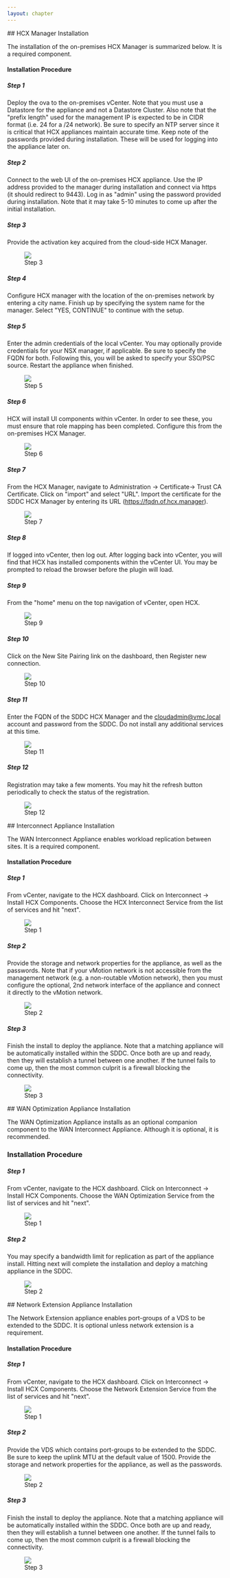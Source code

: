 ```yaml
---
layout: chapter
---
```


<section markdown="1" id="hcx-manager-installation">
## HCX Manager Installation

The installation of the on-premises HCX Manager is summarized below. It is a required component.


#### Installation Procedure

##### Step 1
Deploy the ova to the on-premises vCenter. Note that you must use a Datastore for the appliance and not a Datastore Cluster. Also note that the "prefix length" used for the management IP is expected to be in CIDR format (i.e. 24 for a /24 network). Be sure to specify an NTP server since it is critical that HCX appliances maintain accurate time. Keep note of the passwords provided during installation. These will be used for logging into the appliance later on.

##### Step 2
Connect to the web UI of the on-premises HCX appliance. Use the IP address provided to the manager during installation and connect via https (it should redirect to 9443). Log in as "admin" using the password provided during installation. Note that it may take 5-10 minutes to come up after the initial installation.

##### Step 3
Provide the activation key acquired from the cloud-side HCX Manager.

<figure>
  <img src="{{ '/book/illustrations/cloud-services/hcx/manager-install/step03.png' | relative_url }}">
  <figcaption>Step 3</figcaption>
</figure>

##### Step 4
Configure HCX manager with the location of the on-premises network by entering a city name. Finish up by specifying the system name for the manager. Select "YES, CONTINUE" to continue with the setup.

##### Step 5
Enter the admin credentials of the local vCenter. You may optionally provide credentials for your NSX manager, if applicable. Be sure to specify the FQDN for both. Following this, you will be asked to specify your SSO/PSC source. Restart the appliance when finished.

<figure>
  <img src="{{ '/book/illustrations/cloud-services/hcx/manager-install/step05.png' | relative_url }}">
  <figcaption>Step 5</figcaption>
</figure>

##### Step 6
HCX will install UI components within vCenter. In order to see these, you must ensure that role mapping has been completed. Configure this from the on-premises HCX Manager.

<figure>
  <img src="{{ '/book/illustrations/cloud-services/hcx/manager-install/step06.png' | relative_url }}">
  <figcaption>Step 6</figcaption>
</figure>

##### Step 7
From the HCX Manager, navigate to Administration -> Certificate-> Trust CA Certificate. Click on "import" and select "URL". Import the certificate for the SDDC HCX Manager by entering its URL (https://fqdn.of.hcx.manager).

<figure>
  <img src="{{ '/book/illustrations/cloud-services/hcx/manager-install/step07.png' | relative_url }}">
  <figcaption>Step 7</figcaption>
</figure>

##### Step 8
If logged into vCenter, then log out. After logging back into vCenter, you will find that HCX has installed components within the vCenter UI. You may be prompted to reload the browser before the plugin will load.

##### Step 9
From the "home" menu on the top navigation of vCenter, open HCX.

<figure>
  <img src="{{ '/book/illustrations/cloud-services/hcx/manager-install/step09.png' | relative_url }}">
  <figcaption>Step 9</figcaption>
</figure>

##### Step 10
Click on the New Site Pairing link on the dashboard, then Register new connection.

<figure>
  <img src="{{ '/book/illustrations/cloud-services/hcx/manager-install/step10.png' | relative_url }}">
  <figcaption>Step 10</figcaption>
</figure>

##### Step 11
Enter the FQDN of the SDDC HCX Manager and the cloudadmin@vmc.local account and password from the SDDC. Do not install any additional services at this time.

<figure>
  <img src="{{ '/book/illustrations/cloud-services/hcx/manager-install/step11.png' | relative_url }}">
  <figcaption>Step 11</figcaption>
</figure>

##### Step 12
Registration may take a few moments. You may hit the refresh button periodically to check the status of the registration.

<figure>
  <img src="{{ '/book/illustrations/cloud-services/hcx/manager-install/step12.png' | relative_url }}">
  <figcaption>Step 12</figcaption>
</figure>

</section>


<section markdown="1" id="interconnect-appliance-installation">
## Interconnect Appliance Installation

The WAN Interconnect Appliance enables workload replication between sites. It is a required component.


#### Installation Procedure
##### Step 1
From vCenter, navigate to the HCX dashboard. Click on Interconnect -> Install HCX Components. Choose the HCX Interconnect Service from the list of services and hit "next".

<figure>
  <img src="{{ '/book/illustrations/cloud-services/hcx/ix-install/step01.png' | relative_url }}">
  <figcaption>Step 1</figcaption>
</figure>

##### Step 2
Provide the storage and network properties for the appliance, as well as the passwords. Note that if your vMotion network is not accessible from the management network (e.g. a non-routable vMotion network), then you must configure the optional, 2nd network interface of the appliance and connect it directly to the vMotion network.

<figure>
  <img src="{{ '/book/illustrations/cloud-services/hcx/ix-install/step02.png' | relative_url }}">
  <figcaption>Step 2</figcaption>
</figure>

##### Step 3
Finish the install to deploy the appliance. Note that a matching appliance will be automatically installed within the SDDC. Once both are up and ready, then they will establish a tunnel between one another. If the tunnel fails to come up, then the most common culprit is a firewall blocking the connectivity.

<figure>
  <img src="{{ '/book/illustrations/cloud-services/hcx/ix-install/step03.png' | relative_url }}">
  <figcaption>Step 3</figcaption>
</figure>

</section>


<section markdown="1" id="wan-optimization-appliance-installation">
## WAN Optimization Appliance Installation

The WAN Optimization Appliance installs as an optional companion component to the WAN Interconnect Appliance. Although it is optional, it is recommended.


### Installation Procedure
##### Step 1
From vCenter, navigate to the HCX dashboard. Click on Interconnect -> Install HCX Components. Choose the WAN Optimization Service from the list of services and hit "next".

<figure>
  <img src="{{ '/book/illustrations/cloud-services/hcx/ix-install/step01.png' | relative_url }}">
  <figcaption>Step 1</figcaption>
</figure>

##### Step 2
You may specify a bandwidth limit for replication as part of the appliance install. Hitting next will complete the installation and deploy a matching appliance in the SDDC.

<figure>
  <img src="{{ '/book/illustrations/cloud-services/hcx/wanopt-install/step02.png' | relative_url }}">
  <figcaption>Step 2</figcaption>
</figure>

</section>


<section markdown="1" id="network-extension-appliance-installation">
## Network Extension Appliance Installation

The Network Extension appliance enables port-groups of a VDS to be extended to the SDDC. It is optional unless network extension is a requirement.


#### Installation Procedure

##### Step 1
From vCenter, navigate to the HCX dashboard. Click on Interconnect -> Install HCX Components. Choose the Network Extension Service from the list of services and hit "next".

<figure>
  <img src="{{ '/book/illustrations/cloud-services/hcx/ix-install/step01.png' | relative_url }}">
  <figcaption>Step 1</figcaption>
</figure>

##### Step 2
Provide the VDS which contains port-groups to be extended to the SDDC. Be sure to keep the uplink MTU at the default value of 1500. Provide the storage and network properties for the appliance, as well as the passwords.

<figure>
  <img src="{{ '/book/illustrations/cloud-services/hcx/l2c-install/step02.png' | relative_url }}">
  <figcaption>Step 2</figcaption>
</figure>

##### Step 3
Finish the install to deploy the appliance. Note that a matching appliance will be automatically installed within the SDDC. Once both are up and ready, then they will establish a tunnel between one another. If the tunnel fails to come up, then the most common culprit is a firewall blocking the connectivity.

<figure>
  <img src="{{ '/book/illustrations/cloud-services/hcx/l2c-install/step03.png' | relative_url }}">
  <figcaption>Step 3</figcaption>
</figure>

</section>

